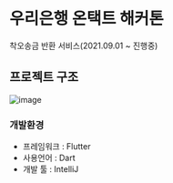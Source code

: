 # 우리은행 온택트 해커톤

착오송금 반환 서비스(2021.09.01 ~ 진행중)

## 프로젝트 구조
![image](https://user-images.githubusercontent.com/71204049/135059995-3bc950d0-ca9f-4cdc-b94b-f9853e3ff164.png)


### 개발환경
- 프레임워크 : Flutter
- 사용언어 : Dart
- 개발 툴 : IntelliJ

